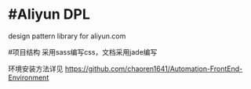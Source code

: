 #Aliyun DPL
===
design pattern library for aliyun.com 

#项目结构
采用sass编写css，文档采用jade编写

环境安装方法详见
<https://github.com/chaoren1641/Automation-FrontEnd-Environment>
